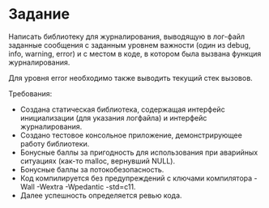 # Задание

Написать библиотеку для журналирования, выводящую в лог-файл заданные сообщения с заданным уровнем важности (один из debug, info, warning, error) и с местом в коде, в котором была вызвана функция журналирования.

Для уровня error необходимо также выводить текущий стек вызовов.

Требования:
- Создана статическая библиотека, содержащая интерфейс инициализации (для указания логфайла) и интерфейс журналирования.
- Создано тестовое консольное приложение, демонстрирующее работу библиотеки.
- Бонусные баллы за пригодность для использования при аварийных ситуациях (как-то malloc, вернувший NULL).
- Бонусные баллы за потокобезопасность.
- Код компилируется без предупреждений с ключами компилятора -Wall -Wextra -Wpedantic -std=c11.
- Далее успешность определяется ревью кода.

